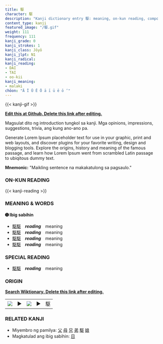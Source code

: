 ```yaml
---
title: 駆
character: 駆
description: "Kanji dictionary entry 駆: meaning, on-kun reading, compounds, origin, related kanji"
content_type: kanji
featured_image: "/駆.gif"
weight: 111
frequency: 111
kanji_grade: 0
kanji_strokes: 1
kanji_class: Jōyō
kanji_jlpt: N1
kanji_radical: 
kanji_reading: 
- DAI
- TAI
- oo-kii
kanji_meaning:
- malaki
chōon: "Ā Ī Ū Ē Ō ā ī ū ē ō ’"
---
```

[//]: # (Don't edit the line below. Kanji animated GIF code is automatically generated.)
{{< kanji-gif >}}

[//]: # (Edit below this line.)

**[Edit this at Github. Delete this link after editing.](https://github.com/tim0g/tim/tree/main/content/kanji/駆/index.md)**

Magsulat dito ng introduction tungkol sa kanji. Mga opinions, impressions, suggestions, trivia, ang kung ano-ano pa.

Generate Lorem Ipsum placeholder text for use in your graphic, print and web layouts, and discover plugins for your favorite writing, design and blogging tools. Explore the origins, history and meaning of the famous passage, and learn how Lorem Ipsum went from scrambled Latin passage to ubiqitous dummy text.
 
**Mnemonic:** "Maikling sentence na makakatulong sa pagsaulo."

### ON-KUN READING

[//]: # (Don't edit the line below. ON-KUN READING code is automatically generated.)
{{< kanji-reading >}}

### MEANING & WORDS

#### ➊ **Ibig sabihin**
  - [駆](../駆)[駆](../駆)　***reading***　meaning
  - [駆](../駆)[駆](../駆)　***reading***　meaning
  - [駆](../駆)[駆](../駆)　***reading***　meaning
  - [駆](../駆)[駆](../駆)　***reading***　meaning

### SPECIAL READING
  - [駆](../駆)[駆](../駆)　***reading***　meaning

### ORIGIN

**[Search Wiktionary. Delete this link after editing.](https://wiktionary.org/wiki/駆)**
<table class="kanji-table"><tr><td>
<img src="60px-駆-bronze.svg.png">
</td><td>▶</td><td>
<img src="60px-駆-oracle.svg.png">
</td><td>▶</td>
<td class="kanji-origin">駆</td>
</tr></table>

### RELATED KANJI
- Miyembro ng pamilya: [父](../父) [母](../母) [兄](../兄) [弟](../弟) [駆](../駆) [娘](../娘)
- Magkatulad ang ibig sabihin: [日](../日)
